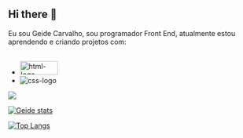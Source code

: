 ## Hi there 👋

Eu sou Geide Carvalho, sou programador Front End, atualmente estou aprendendo e criando projetos com: 
<br>
<br>

- <img src="https://img.shields.io/badge/HTML5-E34F26?style=for-the-badge&logo=html5&logoColor=white" alt="html-logo" width="77px" height="28px"/>
- <img src= "https://img.shields.io/badge/CSS3-1572B6?style=for-the-badge&logo=css3&logoColor=white" alt="css-logo"/>
 <img src="	https://img.shields.io/badge/Kaggle-20BEFF?style=for-the-badge&logo=Kaggle&logoColor=white"/>
  

[![Geide stats](https://github-readme-stats.vercel.app/api?username=GeideCarvalho)](https://github.com/anuraghazra/github-readme-stats)

[![Top Langs](https://github-readme-stats.vercel.app/api/top-langs/?username=GeideCarvalho)](https://github.com/anuraghazra/github-readme-stats)
